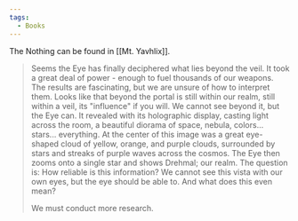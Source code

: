 ```yaml
---
tags:
  - Books
---
```


The Nothing can be found in [[Mt. Yavhlix]].

> Seems the Eye has finally deciphered what lies beyond the veil. It took a great deal of power - enough to fuel thousands of our weapons. The results are fascinating, but we are unsure of how to interpret them. Looks like that beyond the portal is still within our realm, still within a veil, its "influence" if you will. We cannot see beyond it, but the Eye can. It revealed with its holographic display, casting light across the room, a beautiful diorama of space, nebula, colors... stars... everything. At the center of this image was a great eye-shaped cloud of yellow, orange, and purple clouds, surrounded by stars and streaks of purple waves across the cosmos. The Eye then zooms onto a single star and shows Drehmal; our realm. The question is: How reliable is this information? We cannot see this vista with our own eyes, but the eye should be able to. And what does this even mean?
>
> We must conduct more research.



